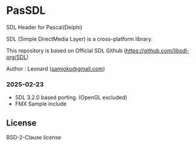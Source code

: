 # PasSDL
SDL Header for Pascal(Delphi)

SDL (Simple DirectMedia Layer) is a cross-platform library.

This repository is based on Official SDL Github (https://github.com/libsdl-org/SDL)

Author : Leonard (samjoko@gmail.com)

### 2025-02-23 
- SDL 3.2.0 based porting. (OpenGL excluded)
- FMX Sample include

## License
BSD-2-Clause license
